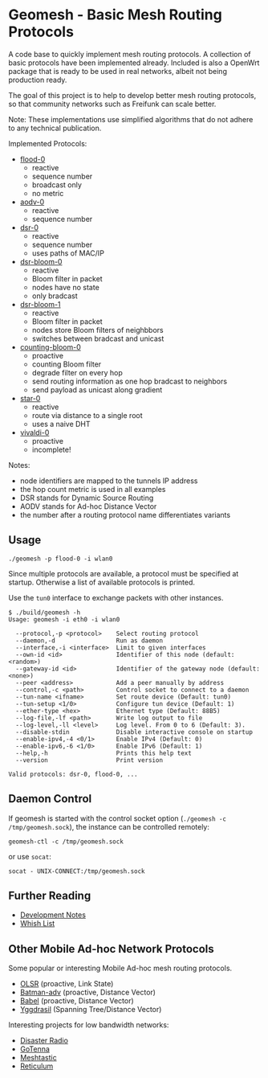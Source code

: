 # Geomesh - Basic Mesh Routing Protocols

A code base to quickly implement mesh routing protocols. A collection of basic protocols have been implemented already.
Included is also a OpenWrt package that is ready to be used in real networks, albeit not being production ready.

The goal of this project is to help to develop better mesh routing protocols, so that community networks such as Freifunk can scale better.

Note: These implementations use simplified algorithms that do not adhere to any technical publication.

Implemented Protocols:

- [flood-0](src/flood-0/)
  - reactive
  - sequence number
  - broadcast only
  - no metric
- [aodv-0](src/aodv-0/)
  - reactive
  - sequence number
- [dsr-0](src/dsr-0/)
  - reactive
  - sequence number
  - uses paths of MAC/IP
- [dsr-bloom-0](src/dsr-bloom-0/)
  - reactive
  - Bloom filter in packet
  - nodes have no state
  - only bradcast
- [dsr-bloom-1](src/dsr-bloom-1/)
  - reactive
  - Bloom filter in packet
  - nodes store Bloom filters of neighbbors
  - switches between bradcast and unicast
- [counting-bloom-0](src/counting-bloom-0/)
  - proactive
  - counting Bloom filter
  - degrade filter on every hop
  - send routing information as one hop bradcast to neighbors
  - send payload as unicast along gradient
- [star-0](src/star-0/)
  - reactive
  - route via distance to a single root
  - uses a naive DHT
- [vivaldi-0](src/vivaldi-0/)
  - proactive
  - incomplete!

Notes:
 - node identifiers are mapped to the tunnels IP address
 - the hop count metric is used in all examples
 - DSR stands for Dynamic Source Routing
 - AODV stands for Ad-hoc Distance Vector
 - the number after a routing protocol name differentiates variants

## Usage

```
./geomesh -p flood-0 -i wlan0
```

Since multiple protocols are available, a protocol must be specified at startup.
Otherwise a list of available protocols is printed.

Use the `tun0` interface to exchange packets with other instances.

```
$ ./build/geomesh -h
Usage: geomesh -i eth0 -i wlan0

  --protocol,-p <protocol>    Select routing protocol
  --daemon,-d                 Run as daemon
  --interface,-i <interface>  Limit to given interfaces
  --own-id <id>               Identifier of this node (default: <random>)
  --gateway-id <id>           Identifier of the gateway node (default: <none>)
  --peer <address>            Add a peer manually by address
  --control,-c <path>         Control socket to connect to a daemon
  --tun-name <ifname>         Set route device (Default: tun0)
  --tun-setup <1/0>           Configure tun device (Default: 1)
  --ether-type <hex>          Ethernet type (Default: 88B5)
  --log-file,-lf <path>       Write log output to file
  --log-level,-ll <level>     Log level. From 0 to 6 (Default: 3).
  --disable-stdin             Disable interactive console on startup
  --enable-ipv4,-4 <0/1>      Enable IPv4 (Default: 0)
  --enable-ipv6,-6 <1/0>      Enable IPv6 (Default: 1)
  --help,-h                   Prints this help text
  --version                   Print version

Valid protocols: dsr-0, flood-0, ...
```

## Daemon Control

If geomesh is started with the control socket option (`./geomesh -c /tmp/geomesh.sock`), the instance can be controlled remotely:

```
geomesh-ctl -c /tmp/geomesh.sock
```

or use `socat`:

```
socat - UNIX-CONNECT:/tmp/geomesh.sock
```

## Further Reading

* [Development Notes](docs/notes.md)
* [Whish List](docs/whishes.md)

## Other Mobile Ad-hoc Network Protocols

Some popular or interesting Mobile Ad-hoc mesh routing protocols.

* [OLSR](https://datatracker.ietf.org/doc/html/rfc3626) (proactive, Link State)
* [Batman-adv](https://www.open-mesh.org/projects/batman-adv/wiki/Wiki) (proactive, Distance Vector)
* [Babel](https://www.irif.fr/~jch/software/babel/) (proactive, Distance Vector)
* [Yggdrasil](https://yggdrasil-network.github.io/) (Spanning Tree/Distance Vector)

Interesting projects for low bandwidth networks:

* [Disaster Radio](https://disaster.radio/)
* [GoTenna](https://gotenna.com/)
* [Meshtastic](https://meshtastic.org/)
* [Reticulum](https://unsigned.io/projects/reticulum/)
